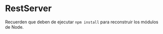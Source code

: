 # RestServer

Recuerden que deben de ejecutar ```npm install``` para reconstruir los módulos de Node.
